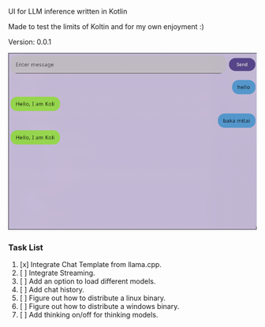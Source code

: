 UI for LLM inference written in Kotlin

Made to test the limits of Koltin and for my own enjoyment :)

Version: 0.0.1

![App Screenshot](img.png)

###  Task List

1. [x] Integrate Chat Template from llama.cpp.
2. [ ] Integrate Streaming. 
3. [ ] Add an option to load different models.
4. [ ] Add chat history.
5. [ ] Figure out how to distribute a linux binary.
6. [ ] Figure out how to distribute a windows binary.
7. [ ] Add thinking on/off for thinking models. 
